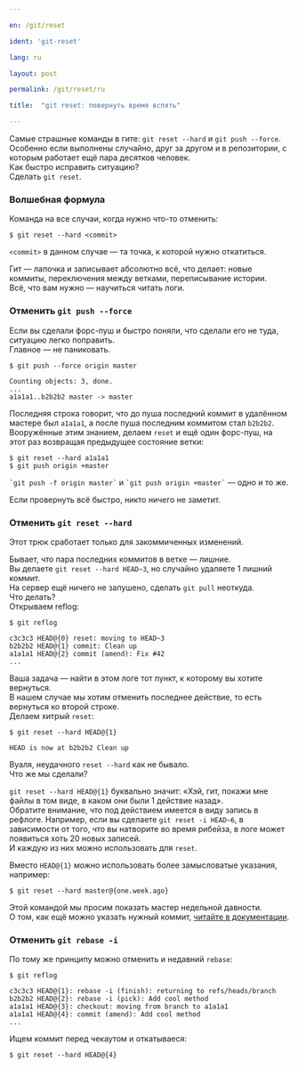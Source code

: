 ```yaml
---

en: /git/reset

ident: 'git-reset'

lang: ru

layout: post

permalink: /git/reset/ru

title:  "git reset: повернуть время вспять"

---
```


Самые страшные команды в гите: `git reset --hard` и `git push --force`.    
Особенно если выполнены случайно, друг за другом и в репозитории, с которым
работает ещё пара десятков человек.    
Как быстро исправить ситуацию?    
Сделать `git reset`.

### Волшебная формула

Команда на все случаи, когда нужно что-то отменить:

    $ git reset --hard <commit>

`<commit>` в данном случае — та точка, к которой нужно откатиться.

Гит — лапочка и записывает абсолютно всё, что делает: новые коммиты, переключения
между ветками, переписывание истории.    
Всё, что вам нужно — научиться читать логи.

### Отменить `git push --force`

Если вы сделали форс-пуш и быстро поняли, что сделали его не туда, ситуацию
легко поправить.    
Главное — не паниковать.    

    $ git push --force origin master

    Counting objects: 3, done.
    ...
    a1a1a1..b2b2b2 master -> master

Последняя строка говорит, что до пуша последний коммит в удалённом мастере был
`a1a1a1`, а после пуша последним коммитом стал `b2b2b2`.    
Вооружённые этим знанием, делаем `reset` и ещё один форс-пуш, на этот раз
возвращая предыдущее состояние ветки:

    $ git reset --hard a1a1a1
    $ git push origin +master

<p class="note">
<code>`git push -f origin master`</code> и <code>`git push origin +master`</code> —
одно и то же.
</p>

Если провернуть всё быстро, никто ничего не заметит.

### Отменить `git reset --hard`

<p class="note">
Этот трюк сработает только для закоммиченных изменений.
</p>

Бывает, что пара последних коммитов в ветке — лишние.    
Вы делаете `git reset --hard HEAD~3`, но случайно удаляете 1 лишний коммит.    
На сервер ещё ничего не запушено, сделать `git pull` неоткуда.    
Что делать?    
Открываем reflog:

    $ git reflog

    c3c3c3 HEAD@{0} reset: moving to HEAD~3
    b2b2b2 HEAD@{1} commit: Clean up
    a1a1a1 HEAD@{2} commit (amend): Fix #42
    ...

Ваша задача — найти в этом логе тот пункт, к которому вы хотите вернуться.    
В нашем случае мы хотим отменить последнее действие, то есть вернуться ко второй
строке.    
Делаем хитрый `reset`:

    $ git reset --hard HEAD@{1}

    HEAD is now at b2b2b2 Clean up

Вуаля, неудачного `reset --hard` как не бывало.    
Что же мы сделали?    

`git reset --hard HEAD@{1}` буквально значит: «Хэй, гит, покажи мне файлы в том
виде, в каком они были 1 действие назад».    
Обратите внимание, что под действием имеется в виду запись в рефлоге.
Например, если вы сделаете `git reset -i HEAD~6`, в зависимости от того, что вы
натворите во время рибейза, в логе может появиться хоть 20 новых записей.    
И каждую из них можно использовать для `reset`.

Вместо `HEAD@{1}` можно использовать более замысловатые указания, например:

    $ git reset --hard master@{one.week.ago}

Этой командой мы просим показать мастер недельной давности.    
О том, как ещё можно указать нужный коммит, [читайте в
документации](http://git-scm.com/docs/gitrevisions.html).

### Отменить `git rebase -i`

По тому же принципу можно отменить и недавний `rebase`:

    $ git reflog

    c3c3c3 HEAD@{1}: rebase -i (finish): returning to refs/heads/branch
    b2b2b2 HEAD@{2}: rebase -i (pick): Add cool method
    a1a1a1 HEAD@{3}: checkout: moving from branch to a1a1a1
    a1a1a1 HEAD@{4}: commit (amend): Add cool method
    ...

Ищем коммит перед чекаутом и откатываеся:

    $ git reset --hard HEAD@{4}

